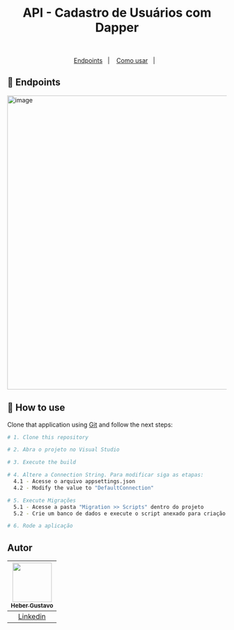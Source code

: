 <h1 align="center">
   API - Cadastro de Usuários com Dapper
</h1>

</br>
  
<p align="center">
   <a href="#round_pushpin-endpoints">Endpoints</a>&nbsp;&nbsp;&nbsp;|&nbsp;&nbsp;&nbsp;
  <a href="#wrench-How-to-use">Como usar</a>&nbsp;&nbsp;&nbsp;|&nbsp;&nbsp;&nbsp;
</p>

## :round_pushpin: Endpoints
<img width="1194" height="675" alt="image" src="https://github.com/user-attachments/assets/7bd14c2c-6d8a-4117-b3bc-3f43d857569d" />


## :wrench: How to use

Clone that application using [Git](https://git-scm.com) and follow the next steps:

```bash
# 1. Clone this repository

# 2. Abra o projeto no Visual Studio

# 3. Execute the build

# 4. Altere a Connection String. Para modificar siga as etapas:
  4.1 - Acesse o arquivo appsettings.json
  4.2 - Modify the value to "DefaultConnection"

# 5. Execute Migrações
  5.1 - Acesse a pasta "Migration >> Scripts" dentro do projeto 
  5.2 - Crie um banco de dados e execute o script anexado para criação da tabela

# 6. Rode a aplicação

```

## Autor

| [<img src="https://avatars.githubusercontent.com/u/44476616?v=4" style="max-width: 100%;width: 90px;"><br><sub>Heber Gustavo</sub>](https://github.com/heberGustavo) |
| :---: |
|[Linkedin](https://www.linkedin.com/in/heber-gustavo/)|

